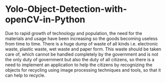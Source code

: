 # Yolo-Object-Detection-with-openCV-in-Python
Due to rapid growth of technology and population, the need for the materials and usage have been increasing so the goods becoming useless 
from time to time. There is a huge dump of waste of all kinds i.e. electronic waste, plastic waste, wet waste and paper form. 
This waste should be taken care of, which cannot be handled completely by the government and is not the only duty of government 
but also the duty of all citizens, so there is a need to implement an application to help the citizens by recognizing the objects for recycling using image processing techniques and tools, so that it can help to recycle.
